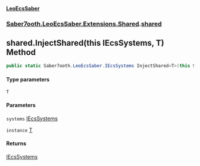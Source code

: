 #### [LeoEcsSaber](index.md 'index')
### [Saber7ooth.LeoEcsSaber.Extensions.Shared](Saber7ooth.LeoEcsSaber.Extensions.Shared.md 'Saber7ooth.LeoEcsSaber.Extensions.Shared').[shared](shared.md 'Saber7ooth.LeoEcsSaber.Extensions.Shared.shared')

## shared.InjectShared<T>(this IEcsSystems, T) Method

```csharp
public static Saber7ooth.LeoEcsSaber.IEcsSystems InjectShared<T>(this Saber7ooth.LeoEcsSaber.IEcsSystems systems, T instance);
```
#### Type parameters

<a name='Saber7ooth.LeoEcsSaber.Extensions.Shared.shared.InjectShared_T_(thisSaber7ooth.LeoEcsSaber.IEcsSystems,T).T'></a>

`T`
#### Parameters

<a name='Saber7ooth.LeoEcsSaber.Extensions.Shared.shared.InjectShared_T_(thisSaber7ooth.LeoEcsSaber.IEcsSystems,T).systems'></a>

`systems` [IEcsSystems](IEcsSystems.md 'Saber7ooth.LeoEcsSaber.IEcsSystems')

<a name='Saber7ooth.LeoEcsSaber.Extensions.Shared.shared.InjectShared_T_(thisSaber7ooth.LeoEcsSaber.IEcsSystems,T).instance'></a>

`instance` [T](shared.InjectShared_T_(thisIEcsSystems,T).md#Saber7ooth.LeoEcsSaber.Extensions.Shared.shared.InjectShared_T_(thisSaber7ooth.LeoEcsSaber.IEcsSystems,T).T 'Saber7ooth.LeoEcsSaber.Extensions.Shared.shared.InjectShared<T>(this Saber7ooth.LeoEcsSaber.IEcsSystems, T).T')

#### Returns
[IEcsSystems](IEcsSystems.md 'Saber7ooth.LeoEcsSaber.IEcsSystems')